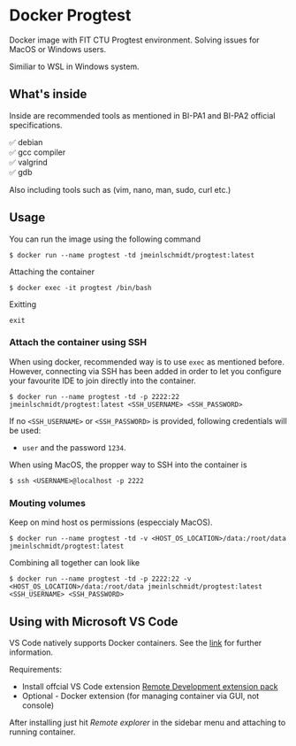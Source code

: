 # Docker Progtest
Docker image with FIT CTU Progtest environment. Solving  issues for MacOS or Windows users.

Similiar to WSL in Windows system.

## What's inside

Inside are recommended tools as mentioned in BI-PA1 and BI-PA2 official specifications.

✅ debian \
✅ gcc compiler \
✅ valgrind \
✅ gdb

Also including tools such as (vim, nano, man, sudo, curl etc.)

## Usage

You can run the image using the following command

```
$ docker run --name progtest -td jmeinlschmidt/progtest:latest
```

Attaching the container

```
$ docker exec -it progtest /bin/bash
```

Exitting

```
exit
```

### Attach the container using SSH

When using docker, recommended way is to use `exec` as mentioned before. However, connecting via SSH has been added in order to let you configure your favourite IDE to join directly into the container.

```
$ docker run --name progtest -td -p 2222:22 jmeinlschmidt/progtest:latest <SSH_USERNAME> <SSH_PASSWORD>
```

If no `<SSH_USERNAME>` or `<SSH_PASSWORD>` is provided, following credentials will be used:

- `user` and the password `1234`.

When using MacOS, the propper way to SSH into the container is

```
$ ssh <USERNAME>@localhost -p 2222
```

### Mouting volumes

Keep on mind host os permissions (especcialy MacOS).

```
$ docker run --name progtest -td -v <HOST_OS_LOCATION>/data:/root/data jmeinlschmidt/progtest:latest
```

Combining all together can look like

```
$ docker run --name progtest -td -p 2222:22 -v <HOST_OS_LOCATION>/data:/root/data jmeinlschmidt/progtest:latest <SSH_USERNAME> <SSH_PASSWORD>
```

## Using with Microsoft VS Code

VS Code natively supports Docker containers. See the [link](https://code.visualstudio.com/docs/remote/containers) for further information.

Requirements:

- Install offcial VS Code extension [Remote Development extension pack](https://aka.ms/vscode-remote/download/extension)
- Optional - Docker extension (for managing container via GUI, not console)

After installing just hit *Remote explorer* in the sidebar menu and attaching to running container.